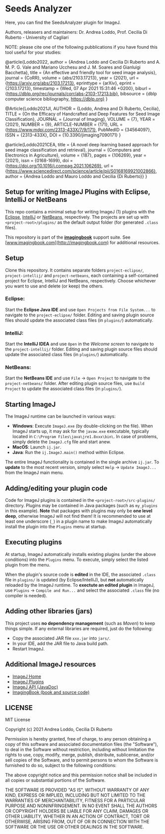 # Seeds Analyzer
Here, you can find the SeedsAnalyzer plugin for ImageJ.

Authors, releasers and maintainers: Dr. Andrea Loddo, Prof. Cecilia Di Ruberto - University of Cagliari

NOTE: please cite one of the following pubblications if you have found this tool useful for your studies:

@article{Loddo2022,
  author    = {Andrea Loddo and
               Cecilia Di Ruberto and
               A. M. P. G. Vale and
               Mariano Ucchesu and
               J. M. Soares and
               Gianluigi Bacchetta},
  title     = {An effective and friendly tool for seed image analysis},
  journal   = {CoRR},
  volume    = {abs/2103.17213},
  year      = {2021},
  url       = {https://arxiv.org/abs/2103.17213},
  eprinttype = {arXiv},
  eprint    = {2103.17213},
  timestamp = {Wed, 07 Apr 2021 15:31:46 +0200},
  biburl    = {https://dblp.org/rec/journals/corr/abs-2103-17213.bib},
  bibsource = {dblp computer science bibliography, https://dblp.org}
}


@Article{Loddo2021JI,
AUTHOR = {Loddo, Andrea and Di Ruberto, Cecilia},
TITLE = {On the Efficacy of Handcrafted and Deep Features for Seed Image Classification},
JOURNAL = {Journal of Imaging},
VOLUME = {7},
YEAR = {2021},
NUMBER = {9},
ARTICLE-NUMBER = {171},
URL = {https://www.mdpi.com/2313-433X/7/9/171},
PubMedID = {34564097},
ISSN = {2313-433X},
DOI = {10.3390/jimaging7090171}
}

@article{Loddo2021CEA,
title = {A novel deep learning based approach for seed image classification and retrieval},
journal = {Computers and Electronics in Agriculture},
volume = {187},
pages = {106269},
year = {2021},
issn = {0168-1699},
doi = {https://doi.org/10.1016/j.compag.2021.106269},
url = {https://www.sciencedirect.com/science/article/pii/S0168169921002866},
author = {Andrea Loddo and Mauro Loddo and Cecilia {Di Ruberto}}
}


## Setup for writing ImageJ Plugins with Eclipse, IntelliJ or NetBeans
This repo contains a minimal setup for writing ImageJ (1) plugins with the [Eclipse](https://www.eclipse.org/), [IntelliJ](https://www.jetbrains.com/idea/) or [NetBeans](https://netbeans.org/), respectively.
The projects are set up with ``<project-root>/plugins/`` as the default output folder (for generated ``.class`` files).

This repository is part of the [**imagingbook**](http://imagingbook.com) support suite.
See [www.imagingbook.com](http://imagingbook.com) for additional resources.


## Setup
Clone this repository. It contains separate folders ``project-eclipse/``, ``project-intellij/`` and ``project-netbeans``, each containing a self-contained project for Eclipse, IntelliJ and NetBeans, respectively. 
Choose whichever you want to use and delete (or keep) the others.

### Eclipse:
Start the **Eclipse Java IDE** and use ``Open Projects from File System...`` to navigate to the ``project-eclipse/`` folder.
Editing and saving plugin source files should update the associated class files (in ``plugins/``) automatically.

### IntelliJ:
Start the **IntelliJ IDEA** and use ``Open`` in the *Welcome screen* to navigate to the ``project-intellij/`` folder.
Editing and saving plugin source files should update the associated class files (in ``plugins/``) automatically.

### NetBeans:
Start the **NetBeans IDE** and use ``File`` -> ``Open Project`` to navigate to the ``project-netbeans/`` folder.
After editing plugin source files, use ``Build Project`` to update the associated class files (in ``plugins/``).


## Starting ImageJ
The ImageJ runtime can be launched in various ways:
- **Windows**: Execute ``ImageJ.exe`` (by double-clicking on the file).
When ImageJ starts up, it may ask for the ``javaw.exe`` executable, typically located in ``C:\Program Files\java\jre1.8xxx\bin\``. In case of problems, simply delete the ``ImageJ.cfg`` file and start anew.
- **MacOS**: Launch ``ij.jar``.
- **Java**: Run the ``ij.ImageJ.main()`` method within Eclipse.

The entire ImageJ functionality is contained in the single archive ``ij.jar``. To **update** to the most recent version, simply select ``Help`` -> ``Update ImageJ...`` from the ImageJ main menu.

## Adding/editing your plugin code
Code for ImageJ plugins is contained in the ``<project-root>/src-plugins/`` directory. Plugins may be contained in Java packages (such as ``my_plugins`` in this example). **Note** that packages with plugins may only be **one level deep**, otherwise ImageJ will not find them! It is recommended to use at least one underscore (``_``) in a plugin name to make ImageJ automatically install the plugin into the ``Plugins`` menu at startup.

## Executing plugins
At startup, ImageJ automatically installs existing plugins (under the above conditions) into the ``Plugins`` menu. To execute, simply select the listed plugin from the menu.

When the plugin's source code is **edited** in the IDE, the associated ``.class`` file in ``plugins/`` is updated (by Eclipse/IntelliJ), but **not** automatically reloaded by the ImageJ runtime. To **exectute an edited plugin** in ImageJ, use ``Plugins`` -> ``Compile and Run...`` and select the associated ``.class`` file (no compiler is needed).

## Adding other libraries (jars)
This project uses **no dependency management** (such as *Maven*) to keep things simple. If any external libraries are required, just do the following:
- Copy the associated JAR file ``xxx.jar`` into ``jars/``.
- In your IDE, add the JAR file to Java build path.
- Restart ImageJ.


## Additional ImageJ resources

- [ImageJ Home](https://imagej.nih.gov/ij/index.html)
- [ImageJ Plugins](http://rsbweb.nih.gov/ij/plugins/index.html)
- [ImageJ API (JavaDoc)](http://rsbweb.nih.gov/ij/developer/api/index.html)
- [ImagingBook (book and source code)](http://imagingbook.com)


## LICENSE
MIT License

Copyright (c) 2021 Andrea Loddo, Cecilia Di Ruberto

Permission is hereby granted, free of charge, to any person obtaining a copy of this software and associated documentation files (the "Software"), to deal in the Software without restriction, including without limitation the rights to use, copy, modify, merge, publish, distribute, sublicense, and/or sell copies of the Software, and to permit persons to whom the Software is furnished to do so, subject to the following conditions:

The above copyright notice and this permission notice shall be included in all copies or substantial portions of the Software.

THE SOFTWARE IS PROVIDED "AS IS", WITHOUT WARRANTY OF ANY KIND, EXPRESS OR IMPLIED, INCLUDING BUT NOT LIMITED TO THE WARRANTIES OF MERCHANTABILITY, FITNESS FOR A PARTICULAR PURPOSE AND NONINFRINGEMENT. IN NO EVENT SHALL THE AUTHORS OR COPYRIGHT HOLDERS BE LIABLE FOR ANY CLAIM, DAMAGES OR OTHER LIABILITY, WHETHER IN AN ACTION OF CONTRACT, TORT OR OTHERWISE, ARISING FROM, OUT OF OR IN CONNECTION WITH THE SOFTWARE OR THE USE OR OTHER DEALINGS IN THE SOFTWARE.
